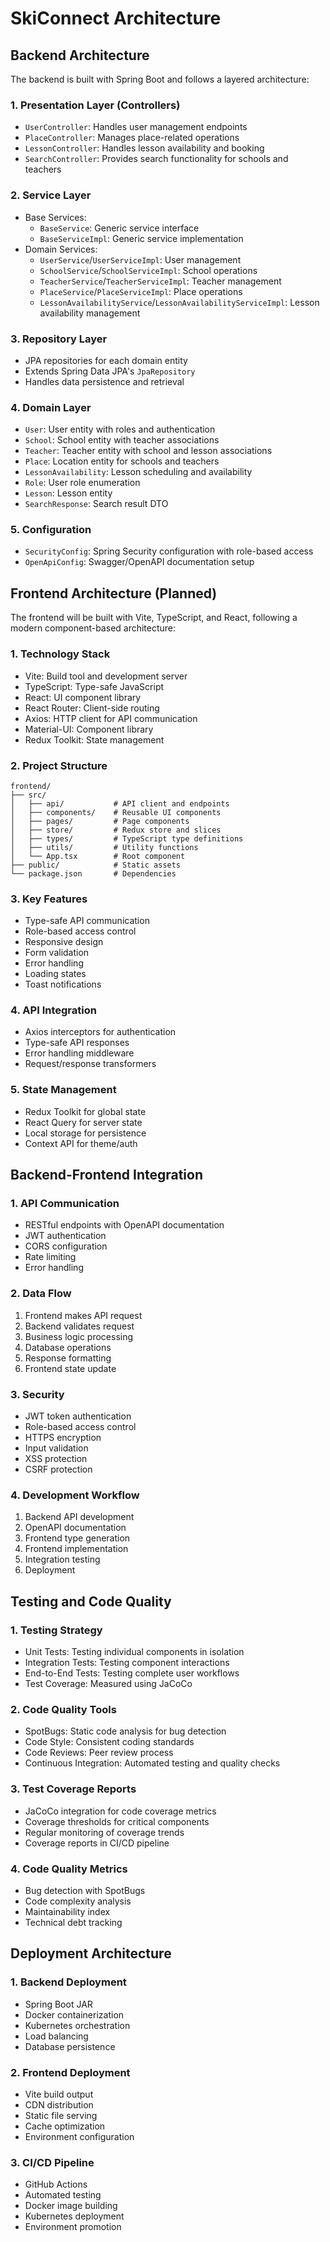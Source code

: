 # SkiConnect Architecture

## Backend Architecture

The backend is built with Spring Boot and follows a layered architecture:

### 1. Presentation Layer (Controllers)
- `UserController`: Handles user management endpoints
- `PlaceController`: Manages place-related operations
- `LessonController`: Handles lesson availability and booking
- `SearchController`: Provides search functionality for schools and teachers

### 2. Service Layer
- Base Services:
  - `BaseService`: Generic service interface
  - `BaseServiceImpl`: Generic service implementation
- Domain Services:
  - `UserService`/`UserServiceImpl`: User management
  - `SchoolService`/`SchoolServiceImpl`: School operations
  - `TeacherService`/`TeacherServiceImpl`: Teacher management
  - `PlaceService`/`PlaceServiceImpl`: Place operations
  - `LessonAvailabilityService`/`LessonAvailabilityServiceImpl`: Lesson availability management

### 3. Repository Layer
- JPA repositories for each domain entity
- Extends Spring Data JPA's `JpaRepository`
- Handles data persistence and retrieval

### 4. Domain Layer
- `User`: User entity with roles and authentication
- `School`: School entity with teacher associations
- `Teacher`: Teacher entity with school and lesson associations
- `Place`: Location entity for schools and teachers
- `LessonAvailability`: Lesson scheduling and availability
- `Role`: User role enumeration
- `Lesson`: Lesson entity
- `SearchResponse`: Search result DTO

### 5. Configuration
- `SecurityConfig`: Spring Security configuration with role-based access
- `OpenApiConfig`: Swagger/OpenAPI documentation setup

## Frontend Architecture (Planned)

The frontend will be built with Vite, TypeScript, and React, following a modern component-based architecture:

### 1. Technology Stack
- Vite: Build tool and development server
- TypeScript: Type-safe JavaScript
- React: UI component library
- React Router: Client-side routing
- Axios: HTTP client for API communication
- Material-UI: Component library
- Redux Toolkit: State management

### 2. Project Structure
```
frontend/
├── src/
│   ├── api/           # API client and endpoints
│   ├── components/    # Reusable UI components
│   ├── pages/         # Page components
│   ├── store/         # Redux store and slices
│   ├── types/         # TypeScript type definitions
│   ├── utils/         # Utility functions
│   └── App.tsx        # Root component
├── public/            # Static assets
└── package.json       # Dependencies
```

### 3. Key Features
- Type-safe API communication
- Role-based access control
- Responsive design
- Form validation
- Error handling
- Loading states
- Toast notifications

### 4. API Integration
- Axios interceptors for authentication
- Type-safe API responses
- Error handling middleware
- Request/response transformers

### 5. State Management
- Redux Toolkit for global state
- React Query for server state
- Local storage for persistence
- Context API for theme/auth

## Backend-Frontend Integration

### 1. API Communication
- RESTful endpoints with OpenAPI documentation
- JWT authentication
- CORS configuration
- Rate limiting
- Error handling

### 2. Data Flow
1. Frontend makes API request
2. Backend validates request
3. Business logic processing
4. Database operations
5. Response formatting
6. Frontend state update

### 3. Security
- JWT token authentication
- Role-based access control
- HTTPS encryption
- Input validation
- XSS protection
- CSRF protection

### 4. Development Workflow
1. Backend API development
2. OpenAPI documentation
3. Frontend type generation
4. Frontend implementation
5. Integration testing
6. Deployment

## Testing and Code Quality

### 1. Testing Strategy
- Unit Tests: Testing individual components in isolation
- Integration Tests: Testing component interactions
- End-to-End Tests: Testing complete user workflows
- Test Coverage: Measured using JaCoCo

### 2. Code Quality Tools
- SpotBugs: Static code analysis for bug detection
- Code Style: Consistent coding standards
- Code Reviews: Peer review process
- Continuous Integration: Automated testing and quality checks

### 3. Test Coverage Reports
- JaCoCo integration for code coverage metrics
- Coverage thresholds for critical components
- Regular monitoring of coverage trends
- Coverage reports in CI/CD pipeline

### 4. Code Quality Metrics
- Bug detection with SpotBugs
- Code complexity analysis
- Maintainability index
- Technical debt tracking

## Deployment Architecture

### 1. Backend Deployment
- Spring Boot JAR
- Docker containerization
- Kubernetes orchestration
- Load balancing
- Database persistence

### 2. Frontend Deployment
- Vite build output
- CDN distribution
- Static file serving
- Cache optimization
- Environment configuration

### 3. CI/CD Pipeline
- GitHub Actions
- Automated testing
- Docker image building
- Kubernetes deployment
- Environment promotion 